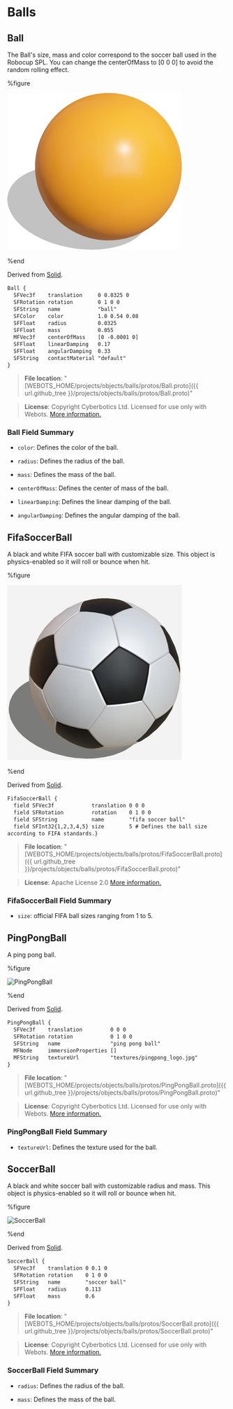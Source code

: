 # Balls

## Ball

The Ball's size, mass and color correspond to the soccer ball used in the Robocup SPL.
You can change the centerOfMass to [0 0 0] to avoid the random rolling effect.

%figure

![Ball](images/objects/balls/Ball/model.thumbnail.png)

%end

Derived from [Solid](../reference/solid.md).

```
Ball {
  SFVec3f    translation     0 0.0325 0
  SFRotation rotation        0 1 0 0
  SFString   name            "ball"
  SFColor    color           1.0 0.54 0.08
  SFFloat    radius          0.0325
  SFFloat    mass            0.055
  MFVec3f    centerOfMass    [0 -0.0001 0]
  SFFloat    linearDamping   0.17
  SFFloat    angularDamping  0.33
  SFString   contactMaterial "default"
}
```

> **File location**: "[WEBOTS\_HOME/projects/objects/balls/protos/Ball.proto]({{ url.github_tree }}/projects/objects/balls/protos/Ball.proto)"

> **License**: Copyright Cyberbotics Ltd. Licensed for use only with Webots.
[More information.](https://cyberbotics.com/webots_assets_license)

### Ball Field Summary

- `color`: Defines the color of the ball.

- `radius`: Defines the radius of the ball.

- `mass`: Defines the mass of the ball.

- `centerOfMass`: Defines the center of mass of the ball.

- `linearDamping`: Defines the linear damping of the ball.

- `angularDamping`: Defines the angular damping of the ball.

## FifaSoccerBall

A black and white FIFA soccer ball with customizable size.
This object is physics-enabled so it will roll or bounce when hit.

%figure

![FifaSoccerBall](images/objects/balls/FifaSoccerBall/model.thumbnail.jpg)

%end

Derived from [Solid](../reference/solid.md).

```
FifaSoccerBall {
  field SFVec3f            translation 0 0 0
  field SFRotation         rotation    0 1 0 0
  field SFString           name        "fifa soccer ball"
  field SFInt32{1,2,3,4,5} size        5 # Defines the ball size according to FIFA standards.}
```

> **File location**: "[WEBOTS\_HOME/projects/objects/balls/protos/FifaSoccerBall.proto]({{ url.github_tree }}/projects/objects/balls/protos/FifaSoccerBall.proto)"

> **License**: Apache License 2.0
[More information.](http://www.apache.org/licenses/LICENSE-2.0)

### FifaSoccerBall Field Summary

- `size`: official FIFA ball sizes ranging from 1 to 5.

## PingPongBall

A ping pong ball.

%figure

![PingPongBall](images/objects/balls/PingPongBall/model.png)

%end

Derived from [Solid](../reference/solid.md).

```
PingPongBall {
  SFVec3f    translation         0 0 0
  SFRotation rotation            0 1 0 0
  SFString   name                "ping pong ball"
  MFNode     immersionProperties []
  MFString   textureUrl          "textures/pingpong_logo.jpg"
}
```

> **File location**: "[WEBOTS\_HOME/projects/objects/balls/protos/PingPongBall.proto]({{ url.github_tree }}/projects/objects/balls/protos/PingPongBall.proto)"

> **License**: Copyright Cyberbotics Ltd. Licensed for use only with Webots.
[More information.](https://cyberbotics.com/webots_assets_license)

### PingPongBall Field Summary

- `textureUrl`: Defines the texture used for the ball.

## SoccerBall

A black and white soccer ball with customizable radius and mass.
This object is physics-enabled so it will roll or bounce when hit.

%figure

![SoccerBall](images/objects/balls/SoccerBall/model.thumbnail.png)

%end

Derived from [Solid](../reference/solid.md).

```
SoccerBall {
  SFVec3f    translation 0 0.1 0
  SFRotation rotation    0 1 0 0
  SFString   name        "soccer ball"
  SFFloat    radius      0.113
  SFFloat    mass        0.6
}
```

> **File location**: "[WEBOTS\_HOME/projects/objects/balls/protos/SoccerBall.proto]({{ url.github_tree }}/projects/objects/balls/protos/SoccerBall.proto)"

> **License**: Copyright Cyberbotics Ltd. Licensed for use only with Webots.
[More information.](https://cyberbotics.com/webots_assets_license)

### SoccerBall Field Summary

- `radius`: Defines the radius of the ball.

- `mass`: Defines the mass of the ball.

